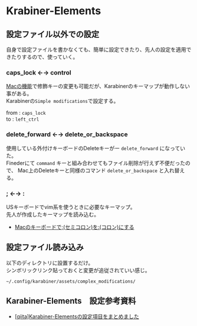 # Krabiner-Elements

## 設定ファイル以外での設定
自身で設定ファイルを書かなくても、簡単に設定できたり、先人の設定を適用できたりするので、使っていく。

### caps_lock ←→ control
[Macの機能](https://support.apple.com/ja-jp/guide/mac-help/mchlp1011/mac)で修飾キーの変更も可能だが、Karabinerのキーマップが動作しない事がある。  
Karabinerの`Simple modifications`で設定する。　　

from : `caps_lock`  
to : `left_ctrl`

### delete_forward ←→ delete_or_backspace
使用している外付けキーボードのDeleteキーがー `delete_forward` になっていた。  
Finederにて `command` キーと組み合わせてもファイル削除が行えず不便だったので、 Mac上のDeleteキーと同様のコマンド `delete_or_backspace` と入れ替える。


### ; ←→ :
USキーボードでvim系を使うときに必要なキーマップ。  
先人が作成したキーマップを読み込む。  

- [Macのキーボードで;(セミコロン)を:(コロン)にする](https://pycarnival.com/semicolontocolon/)

## 設定ファイル読み込み
以下のディレクトリに設置するだけ。  
シンボリックリンク貼っておくと変更が追従されていい感じ。

```
~/.config/karabiner/assets/complex_modifications/
```
## Karabiner-Elements　設定参考資料
- [[qiita]Karabiner-Elementsの設定項目をまとめました](https://qiita.com/s-show/items/a1fd228b04801477729c)